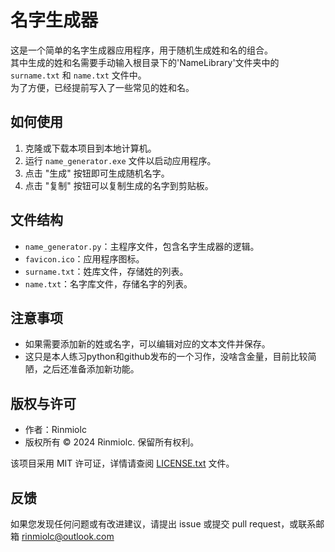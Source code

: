 # 名字生成器

这是一个简单的名字生成器应用程序，用于随机生成姓和名的组合。  
其中生成的姓和名需要手动输入根目录下的'NameLibrary'文件夹中的 `surname.txt` 和 `name.txt` 文件中。  
为了方便，已经提前写入了一些常见的姓和名。  

## 如何使用

1. 克隆或下载本项目到本地计算机。
2. 运行 `name_generator.exe` 文件以启动应用程序。
3. 点击 "生成" 按钮即可生成随机名字。
4. 点击 "复制" 按钮可以复制生成的名字到剪贴板。

## 文件结构

- `name_generator.py`：主程序文件，包含名字生成器的逻辑。
- `favicon.ico`：应用程序图标。
- `surname.txt`：姓库文件，存储姓的列表。
- `name.txt`：名字库文件，存储名字的列表。

## 注意事项

- 如果需要添加新的姓或名字，可以编辑对应的文本文件并保存。
- 这只是本人练习python和github发布的一个习作，没啥含金量，目前比较简陋，之后还准备添加新功能。

## 版权与许可

- 作者：Rinmiolc
- 版权所有 © 2024 Rinmiolc. 保留所有权利。

该项目采用 MIT 许可证，详情请查阅 [LICENSE.txt](LICENSE.txt) 文件。

## 反馈

如果您发现任何问题或有改进建议，请提出 issue 或提交 pull request，或联系邮箱 rinmiolc@outlook.com
